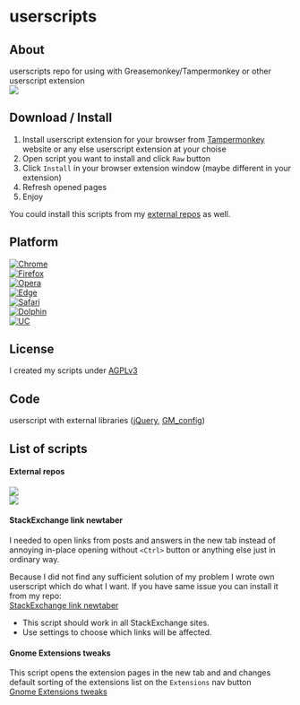 # userscripts

## About
userscripts repo for using with Greasemonkey/Tampermonkey or other userscript extension  
[![](https://img.shields.io/badge/Paypal-donate_me-blue.svg?longCache=true&colorA=778899&colorB=00bfff&logo=paypal)](https://www.paypal.me/almaceleste "paypal | donate me")  

## Download / Install
 1. Install userscript extension for your browser from [Tampermonkey](https://tampermonkey.net/) website or any else userscript extension at your choise  
 2. Open script you want to install and click `Raw` button  
 3. Click `Install` in your browser extension window (maybe different in your extension)  
 4. Refresh opened pages  
 5. Enjoy  
 
 You could install this scripts from my [external repos](#external-repos) as well. 

## Platform
[//]: # (| Browser | OS                             |
|---      |---                             |
| Chrome  | Linux, Windows, Mac, Chrome OS |
| Firefox | Linux, Windows, Mac            |
| Opera   | Linux, Windows, Mac            |
| Edge    | Windows                        |
| Safari  | Mac                            |
| Dolphin | Android                        | )
[//]: # (* if you find an error in this table please contact me to fix it  )
[![Chrome](https://img.shields.io/badge/Chrome-Linux,_Windows,_Mac,_Chrome_OS-lightgrey.svg)](https://tampermonkey.net/?browser=chrome)  
[![Firefox](https://img.shields.io/badge/Firefox-Linux,_Windows,_Mac-lightgrey.svg)](https://tampermonkey.net/?browser=firefox)  
[![Opera](https://img.shields.io/badge/Opera-Linux,_Windows,_Mac-lightgrey.svg)](https://tampermonkey.net/?browser=opera)  
[![Edge](https://img.shields.io/badge/Edge-Windows-lightgrey.svg)](https://tampermonkey.net/?browser=edge)  
[![Safari](https://img.shields.io/badge/Safari-Mac-lightgrey.svg)](https://tampermonkey.net/?browser=safari)  
[![Dolphin](https://img.shields.io/badge/Dolphin-Android-lightgrey.svg)](https://tampermonkey.net/?browser=dolphin)  
[![UC](https://img.shields.io/badge/UC-Android-lightgrey.svg)](https://tampermonkey.net/?browser=ucweb)  

## License
I created my scripts under [AGPLv3](https://www.gnu.org/licenses/agpl.html)

## Code
userscript with external libraries ([jQuery](https://jquery.com/), [GM_config](https://github.com/sizzlemctwizzle/GM_config/wiki))

## List of scripts 
#### External repos
[![](https://img.shields.io/badge/OpenUserJS-almaceleste-green.svg?longCache=true&colorA=778899&colorB=00bfff)](https://openuserjs.org/users/almaceleste/scripts "openuserjs | almaceleste")  
[![](https://img.shields.io/badge/Greasy_Fork-almaceleste-green.svg?longCache=true&colorA=778899&colorB=00bfff)](https://greasyfork.org/en/users/174037-almaceleste "greasy fork | almaceleste")  

#### StackExchange link newtaber
I needed to open links from posts and answers in the new tab instead of annoying in-place opening without `<Ctrl>` button or anything else just in ordinary way. 

Because I did not find any sufficient solution of my problem I wrote own userscript which do what I want. If you have same issue you can install it from my repo:  
[StackExchange link newtaber](https://github.com/almaceleste/userscripts/raw/master/StackExchange_link_newtaber.user.js)  

* This script should work in all StackExchange sites.  
* Use settings to choose which links will be affected. 

#### Gnome Extensions tweaks
This script opens the extension pages in the new tab and and changes default sorting of the extensions list on the `Extensions` nav button  
[Gnome Extensions tweaks](https://github.com/almaceleste/userscripts/raw/master/Gnome_Extensions_tweaks.user.js)
